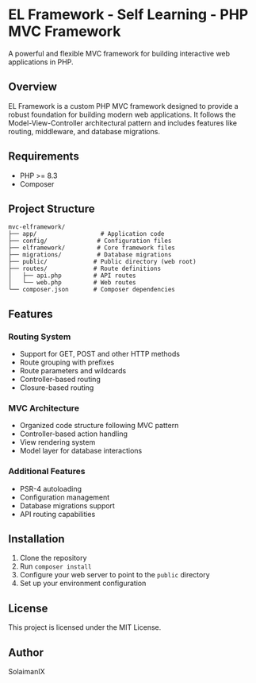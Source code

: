 # EL Framework - Self Learning - PHP MVC Framework

A powerful and flexible MVC framework for building interactive web applications in PHP.

## Overview

EL Framework is a custom PHP MVC framework designed to provide a robust foundation for building modern web applications. It follows the Model-View-Controller architectural pattern and includes features like routing, middleware, and database migrations.

## Requirements

- PHP >= 8.3
- Composer

## Project Structure

```
mvc-elframework/
├── app/                  # Application code
├── config/              # Configuration files
├── elframework/         # Core framework files
├── migrations/          # Database migrations
├── public/             # Public directory (web root)
├── routes/             # Route definitions
│   ├── api.php         # API routes
│   └── web.php         # Web routes
└── composer.json       # Composer dependencies
```

## Features

### Routing System
- Support for GET, POST and other HTTP methods
- Route grouping with prefixes
- Route parameters and wildcards
- Controller-based routing
- Closure-based routing



### MVC Architecture
- Organized code structure following MVC pattern
- Controller-based action handling
- View rendering system
- Model layer for database interactions

### Additional Features
- PSR-4 autoloading
- Configuration management
- Database migrations support
- API routing capabilities

## Installation

1. Clone the repository
2. Run `composer install`
3. Configure your web server to point to the `public` directory
4. Set up your environment configuration

## License

This project is licensed under the MIT License.

## Author

SolaimanIX
